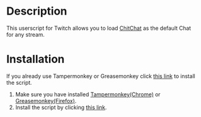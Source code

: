 # Description
This userscript for Twitch allows you to load [ChitChat](https://chitchat.ma.pe/) as the default Chat for any stream.
# Installation
If you already use Tampermonkey or Greasemonkey click [this link](https://github.com/MarcGamesons/twitch-userscript-use-chitchat/raw/master/src/use-chitchat.user.js) to install the script.
1. Make sure you have installed [Tampermonkey(Chrome)](https://chrome.google.com/webstore/detail/tampermonkey/dhdgffkkebhmkfjojejmpbldmpobfkfo?hl=en) or [Greasemonkey(Firefox)](https://addons.mozilla.org/en-US/firefox/addon/greasemonkey/).
2. Install the script by clicking [this link](https://github.com/MarcGamesons/twitch-userscript-use-chitchat/raw/master/src/use-chitchat.user.js).
